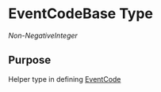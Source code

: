 # EventCodeBase Type

*Non-NegativeInteger*

## Purpose

Helper type in defining [EventCode](EventCode.md)